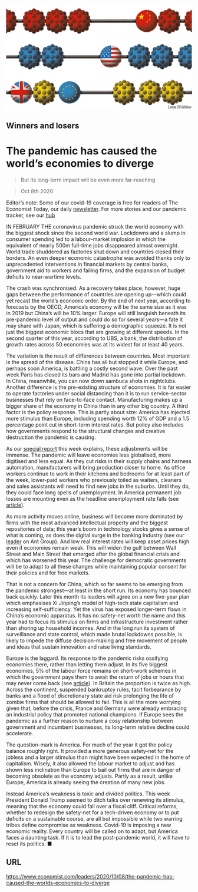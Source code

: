 ![](./images/20201010_LDD001_0.jpg)

## Winners and losers

# The pandemic has caused the world’s economies to diverge

> But its long-term impact will be even more far-reaching

> Oct 8th 2020

Editor’s note: Some of our covid-19 coverage is free for readers of The Economist Today, our daily [newsletter](https://www.economist.com/https://my.economist.com/user#newsletter). For more stories and our pandemic tracker, see our [hub](https://www.economist.com//news/2020/03/11/the-economists-coverage-of-the-coronavirus)

IN FEBRUARY THE coronavirus pandemic struck the world economy with the biggest shock since the second world war. Lockdowns and a slump in consumer spending led to a labour-market implosion in which the equivalent of nearly 500m full-time jobs disappeared almost overnight. World trade shuddered as factories shut down and countries closed their borders. An even deeper economic catastrophe was avoided thanks only to unprecedented interventions in financial markets by central banks, government aid to workers and failing firms, and the expansion of budget deficits to near-wartime levels.

The crash was synchronised. As a recovery takes place, however, huge gaps between the performance of countries are opening up—which could yet recast the world’s economic order. By the end of next year, according to forecasts by the OECD, America’s economy will be the same size as it was in 2019 but China’s will be 10% larger. Europe will still languish beneath its pre-pandemic level of output and could do so for several years—a fate it may share with Japan, which is suffering a demographic squeeze. It is not just the biggest economic blocs that are growing at different speeds. In the second quarter of this year, according to UBS, a bank, the distribution of growth rates across 50 economies was at its widest for at least 40 years.

The variation is the result of differences between countries. Most important is the spread of the disease. China has all but stopped it while Europe, and perhaps soon America, is battling a costly second wave. Over the past week Paris has closed its bars and Madrid has gone into partial lockdown. In China, meanwhile, you can now down sambuca shots in nightclubs. Another difference is the pre-existing structure of economies. It is far easier to operate factories under social distancing than it is to run service-sector businesses that rely on face-to-face contact. Manufacturing makes up a bigger share of the economy in China than in any other big country. A third factor is the policy response. This is partly about size: America has injected more stimulus than Europe, including spending worth 12% of GDP and a 1.5 percentage point cut in short-term interest rates. But policy also includes how governments respond to the structural changes and creative destruction the pandemic is causing.

As our [special report](https://www.economist.com//special-report/2020/10/10/the-peril-and-the-promise) this week explains, these adjustments will be immense. The pandemic will leave economies less globalised, more digitised and less equal. As they cut risks in their supply chains and harness automation, manufacturers will bring production closer to home. As office workers continue to work in their kitchens and bedrooms for at least part of the week, lower-paid workers who previously toiled as waiters, cleaners and sales assistants will need to find new jobs in the suburbs. Until they do, they could face long spells of unemployment. In America permanent job losses are mounting even as the headline unemployment rate falls (see [article](https://www.economist.com//united-states/2020/10/08/the-reasons-behind-americas-new-wave-of-lay-offs)).

As more activity moves online, business will become more dominated by firms with the most advanced intellectual property and the biggest repositories of data; this year’s boom in technology stocks gives a sense of what is coming, as does the digital surge in the banking industry (see our [leader](https://www.economist.com//leaders/2020/10/08/ant-group-and-fintech-come-of-age) on Ant Group). And low real interest rates will keep asset prices high even if economies remain weak. This will widen the gulf between Wall Street and Main Street that emerged after the global financial crisis and which has worsened this year. The challenge for democratic governments will be to adapt to all these changes while maintaining popular consent for their policies and for free markets.

That is not a concern for China, which so far seems to be emerging from the pandemic strongest—at least in the short run. Its economy has bounced back quickly. Later this month its leaders will agree on a new five-year plan which emphasises Xi Jinping’s model of high-tech state capitalism and increasing self-sufficiency. Yet the virus has exposed longer-term flaws in China’s economic apparatus. It has no safety-net worth the name and this year had to focus its stimulus on firms and infrastructure investment rather than shoring up household incomes. And in the long run its system of surveillance and state control, which made brutal lockdowns possible, is likely to impede the diffuse decision-making and free movement of people and ideas that sustain innovation and raise living standards.

Europe is the laggard. Its response to the pandemic risks ossifying economies there, rather than letting them adjust. In its five biggest economies, 5% of the labour force remains on short-work schemes in which the government pays them to await the return of jobs or hours that may never come back (see [article](https://www.economist.com//finance-and-economics/2020/10/08/are-europes-furlough-schemes-winding-down)). In Britain the proportion is twice as high. Across the continent, suspended bankruptcy rules, tacit forbearance by banks and a flood of discretionary state aid risk prolonging the life of zombie firms that should be allowed to fail. This is all the more worrying given that, before the crisis, France and Germany were already embracing an industrial policy that promoted national champions. If Europe sees the pandemic as a further reason to nurture a cosy relationship between government and incumbent businesses, its long-term relative decline could accelerate.

The question-mark is America. For much of the year it got the policy balance roughly right. It provided a more generous safety-net for the jobless and a larger stimulus than might have been expected in the home of capitalism. Wisely, it also allowed the labour market to adjust and has shown less inclination than Europe to bail out firms that are in danger of becoming obsolete as the economy adjusts. Partly as a result, unlike Europe, America is already seeing the creation of many new jobs.

Instead America’s weakness is toxic and divided politics. This week President Donald Trump seemed to ditch talks over renewing its stimulus, meaning that the economy could fall over a fiscal cliff. Critical reforms, whether to redesign the safety-net for a tech-driven economy or to put deficits on a sustainable course, are all but impossible while two warring tribes define compromise as weakness. Covid-19 is imposing a new economic reality. Every country will be called on to adapt, but America faces a daunting task. If it is to lead the post-pandemic world, it will have to reset its politics. ■

## URL

https://www.economist.com/leaders/2020/10/08/the-pandemic-has-caused-the-worlds-economies-to-diverge
